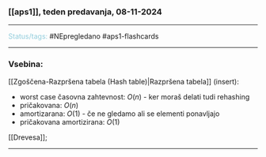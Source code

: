 ### [[aps1]], teden predavanja, 08-11-2024
---

<font color="#92cddc">Status/tags:</font> #NEpregledano #aps1-flashcards 

---

### Vsebina:

[[Zgoščena-Razpršena tabela (Hash table)|Razpršena tabela]] (insert):
- worst case časovna zahtevnost: $O(n)$ - ker moraš delati tudi rehashing
- pričakovana: $O(n)$
- amortizarana: $O(1)$ - če ne gledamo ali se elementi ponavljajo
- pričakovana amortizirana: $O(1)$

[[Drevesa]];

---
